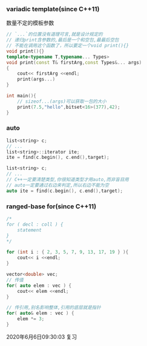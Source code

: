### variadic template(since C++11)
数量不定的模板参数

```cpp
// `...`的位置没有道理可言,就是设计规定的
// 递归print含参数的,最后是一个和空包,最最后空包
// 不能在调用这个函数了，所以要定一个void print(){}
void print(){}
template<typename T,typename... Types>
void print(const T& firstArg,const Types&... args)
{
    cout<< firstArg <<endl;
    print(args...)
}

int main(){
    // sizeof...(args)可以获取一包的大小
    print(7.5,"hello",bitset<16>(377),42);
}
```


### auto
```cpp
list<string> c;
// ...
list<string>::iterator ite;
ite = find(c.begin(), c.end(),target);
```

```cpp
list<string> c;
// ...
// C++一定要清楚类型,你很知道类型才用auto,而非盲目用
// auto一定要通过右边来判定,所以右边不能为空
auto ite = find(c.begin(), c.end(),target);
```

### ranged-base for(since C++11)
```cpp
/*
for ( decl : coll ) {
    statement
}
*/

for (int i : { 2, 3, 5, 7, 9, 13, 17, 19 } ){
    cout<< i <<endl;
}

vector<double> vec;
// 传值
for( auto elem : vec ) {
    cout<< elem <<endl;
}

// 传引用,别名影响整体,引用的底层就是指针
for( auto& elem : vec ) {
    elem *= 3;
}
```


2020年6月6日09:30:03 复习